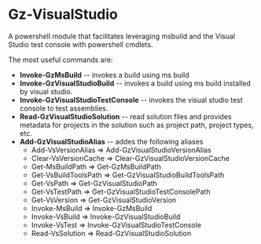 # Gz-VisualStudio

A powershell module that facilitates leveraging msbuild
and the Visual Studio test console with powershell cmdlets.

The most useful commands are:

- **Invoke-GzMsBuild** -- invokes a build using ms build
- **Invoke-GzVisualStudioBuild** -- invokes a build using ms build installed by visual studio.
- **Invoke-GzVisualStudioTestConsole** -- invokes the visual studio test console to test assemblies.
- **Read-GzVisualStudioSolution** -- read solution files and provides metadata for projects in the solution such as project path, project types, etc.
- **Add-GzVisualStudioAlias** -- addes the following aliases
  - Add-VsVersionAlias => Add-GzVisualStudioVersionAlias
  - Clear-VsVersionCache => Clear-GzVisualStudioVersionCache
  - Get-MsBuildPath => Get-GzMsBuildPath
  - Get-VsBuildToolsPath => Get-GzVisualStudioBuildToolsPath
  - Get-VsPath => Get-GzVisualStudioPath
  - Get-VsTestPath => Get-GzVisualStudioTestConsolePath
  - Get-VsVersion => Get-GzVisualStudioVersion
  - Invoke-MsBuild => Invoke-GzMsBuild
  - Invoke-VsBuild => Invoke-GzVisualStudioBuild
  - Invoke-VsTest => Invoke-GzVisualStudioTestConsole
  - Read-VsSolution => Read-GzVisualStudioSolution